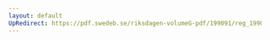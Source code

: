 ```yaml
---
layout: default
UpRedirect: https://pdf.swedeb.se/riksdagen-volumeG-pdf/199091/reg_199091/reg_199091_0147.pdf
---
```

